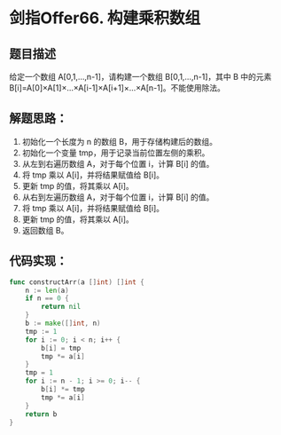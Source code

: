 # 剑指Offer66. 构建乘积数组

## 题目描述
给定一个数组 A[0,1,…,n-1]，请构建一个数组 B[0,1,…,n-1]，其中 B 中的元素 B[i]=A[0]×A[1]×…×A[i-1]×A[i+1]×…×A[n-1]。不能使用除法。

## 解题思路：
  1. 初始化一个长度为 n 的数组 B，用于存储构建后的数组。
  2. 初始化一个变量 tmp，用于记录当前位置左侧的乘积。
  3. 从左到右遍历数组 A，对于每个位置 i，计算 B[i] 的值。
  4. 将 tmp 乘以 A[i]，并将结果赋值给 B[i]。
  5. 更新 tmp 的值，将其乘以 A[i]。
  6. 从右到左遍历数组 A，对于每个位置 i，计算 B[i] 的值。
  7. 将 tmp 乘以 A[i]，并将结果赋值给 B[i]。
  8. 更新 tmp 的值，将其乘以 A[i]。
  9. 返回数组 B。


## 代码实现：

```go
func constructArr(a []int) []int {
    n := len(a)
    if n == 0 {
        return nil
    }
    b := make([]int, n)
    tmp := 1
    for i := 0; i < n; i++ {
        b[i] = tmp
        tmp *= a[i]
    }
    tmp = 1
    for i := n - 1; i >= 0; i-- {
        b[i] *= tmp
        tmp *= a[i]
    }
    return b
}
```